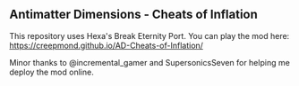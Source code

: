 ## Antimatter Dimensions - Cheats of Inflation

This repository uses Hexa's Break Eternity Port.
You can play the mod here: https://creepmond.github.io/AD-Cheats-of-Inflation/

Minor thanks to @incremental_gamer and SupersonicsSeven for helping me deploy the mod online.